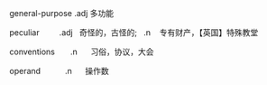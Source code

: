 general-purpose		.adj		多功能

peculiar          .adj    奇怪的，古怪的;    .n    专有财产，【英国】特殊教堂

conventions       .n      习俗，协议，大会

operand           .n      操作数


